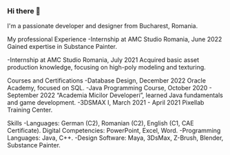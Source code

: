 ### Hi there 👋 
I'm a passionate developer and designer from Bucharest, Romania.

My professional Experience
-Internship at AMC Studio Romania, June 2022
 Gained expertise in Substance Painter.

-Internship at AMC Studio Romania, July 2021
 Acquired basic asset production knowledge, focusing on high-poly modeling and texturing.

Courses and Certifications
-Database Design, December 2022
 Oracle Academy, focused on SQL.
-Java Programming Course, October 2020 - September 2022
 “Academia Micilor Developeri”, learned Java fundamentals and game development.
-3DSMAX I, March 2021 - April 2021
 Pixellab Training Center.

Skills
-Languages: German (C2), Romanian (C2), English (C1, CAE Certificate).
Digital Competencies: PowerPoint, Excel, Word.
-Programming Languages: Java, C++.
-Design Software: Maya, 3DsMax, Z-Brush, Blender, Substance Painter.






<!--
**MarucaPepel/MarucaPepel** is a ✨ _special_ ✨ repository because its `README.md` (this file) appears on your GitHub profile.

Here are some ideas to get you started:

- 🔭 I’m currently working on ...
- 🌱 I’m currently learning ...
- 👯 I’m looking to collaborate on ...
- 🤔 I’m looking for help with ...
- 💬 Ask me about ...
- 📫 How to reach me: ...
- 😄 Pronouns: ...
- ⚡ Fun fact: ...
-->
